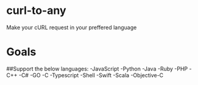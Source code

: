 # curl-to-any
Make your cURL request in your preffered language

# Goals
##Support the below languages:
-JavaScript
-Python
-Java
-Ruby
-PHP
-C++
-C#
-GO
-C
-Typescript
-Shell
-Swift
-Scala
-Objective-C
